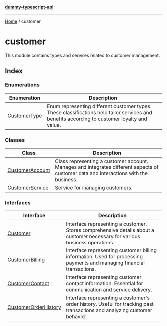 [**dummy-typescript-api**](../README.md)

***

[Home](../README.md) / customer

# customer

This module contains types and services related to customer management.

## Index

### Enumerations

| Enumeration | Description |
| ------ | ------ |
| [CustomerType](enumerations/CustomerType.md) | Enum representing different customer types. These classifications help tailor services and benefits according to customer loyalty and value. |

### Classes

| Class | Description |
| ------ | ------ |
| [CustomerAccount](classes/CustomerAccount.md) | Class representing a customer account. Manages and integrates different aspects of customer data and interactions with the business. |
| [CustomerService](classes/CustomerService.md) | Service for managing customers. |

### Interfaces

| Interface | Description |
| ------ | ------ |
| [Customer](interfaces/Customer.md) | Interface representing a customer. Stores comprehensive details about a customer necessary for various business operations. |
| [CustomerBilling](interfaces/CustomerBilling.md) | Interface representing customer billing information. Used for processing payments and managing financial transactions. |
| [CustomerContact](interfaces/CustomerContact.md) | Interface representing customer contact information. Essential for communication and service delivery. |
| [CustomerOrderHistory](interfaces/CustomerOrderHistory.md) | Interface representing a customer's order history. Useful for tracking past transactions and analyzing customer behavior. |

